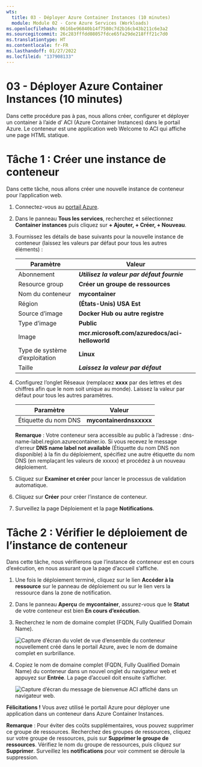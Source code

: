 ```yaml
---
wts:
  title: 03 - Déployer Azure Container Instances (10 minutes)
  module: Module 02 - Core Azure Services (Workloads)
ms.openlocfilehash: 0616be96840b14f7580c7d2b16cb43b211c6e3a2
ms.sourcegitcommit: 26c283fffdd08057fdce65fa29de218fff21c7d0
ms.translationtype: HT
ms.contentlocale: fr-FR
ms.lasthandoff: 01/27/2022
ms.locfileid: "137908133"
---
```

# <a name="03---deploy-azure-container-instances-10-min"></a>03 - Déployer Azure Container Instances (10 minutes)

Dans cette procédure pas à pas, nous allons créer, configurer et déployer un container à l’aide d’ ACI (Azure Container Instances) dans le portail Azure. Le conteneur est une application web Welcome to ACI qui affiche une page HTML statique. 

# <a name="task-1-create-a-container-instance"></a>Tâche 1 : Créer une instance de conteneur 

Dans cette tâche, nous allons créer une nouvelle instance de conteneur pour l’application web.  

1. Connectez-vous au [portail Azure](https://portal.azure.com).

2. Dans le panneau **Tous les services**, recherchez et sélectionnez **Container instances** puis cliquez sur **+ Ajouter, + Créer, + Nouveau**. 

3. Fournissez les détails de base suivants pour la nouvelle instance de conteneur (laissez les valeurs par défaut pour tous les autres éléments) : 

    | Paramètre| Valeur|
    |----|----|
    | Abonnement | ***Utilisez la valeur par défaut fournie*** |
    | Resource group | **Créer un groupe de ressources** |
    | Nom du conteneur| **mycontainer**|
    | Région | **(États-Unis) USA Est** |
    | Source d’image| **Docker Hub ou autre registre**|
    | Type d’image| **Public**|
    | Image| **mcr.microsoft.com/azuredocs/aci-helloworld**|
    | Type de système d’exploitation| **Linux** |
    | Taille| ***Laissez la valeur par défaut***|


4. Configurez l’onglet Réseaux (remplacez **xxxx** par des lettres et des chiffres afin que le nom soit unique au monde). Laissez la valeur par défaut pour tous les autres paramètres.

    | Paramètre| Valeur|
    |--|--|
    | Étiquette du nom DNS| **mycontainerdnsxxxxx** |

    
    **Remarque** : Votre conteneur sera accessible au public à l’adresse : dns-name-label.region.azurecontainer.io. Si vous recevez le message d’erreur **DNS name label not available** (Étiquette du nom DNS non disponible) à la fin du déploiement, spécifiez une autre étiquette du nom DNS (en remplaçant les valeurs de xxxxx) et procédez à un nouveau déploiement. 

5. Cliquez sur **Examiner et créer** pour lancer le processus de validation automatique.

6. Cliquez sur **Créer** pour créer l’instance de conteneur. 

7. Surveillez la page Déploiement et la page **Notifications**. 


# <a name="task-2-verify-deployment-of-the-container-instance"></a>Tâche 2 : Vérifier le déploiement de l’instance de conteneur

Dans cette tâche, nous vérifierons que l’instance de conteneur est en cours d’exécution, en nous assurant que la page d’accueil s’affiche.

1. Une fois le déploiement terminé, cliquez sur le lien **Accéder à la ressource** sur le panneau de déploiement ou sur le lien vers la ressource dans la zone de notification.

2. Dans le panneau **Aperçu** de **mycontainer**, assurez-vous que le **Statut** de votre conteneur est bien **En cours d’exécution**. 

3. Recherchez le nom de domaine complet (FQDN, Fully Qualified Domain Name).

    ![Capture d’écran du volet de vue d’ensemble du conteneur nouvellement créé dans le portail Azure, avec le nom de domaine complet en surbrillance. ](../images/0202.png)

2. Copiez le nom de domaine complet (FQDN, Fully Qualified Domain Name) du conteneur dans un nouvel onglet du navigateur web et appuyez sur **Entrée**. La page d’accueil doit ensuite s’afficher. 

    ![Capture d’écran du message de bienvenue ACI affiché dans un navigateur web.](../images/0203.png)


**Félicitations !** Vous avez utilisé le portail Azure pour déployer une application dans un conteneur dans Azure Container Instances.

**Remarque** : Pour éviter des coûts supplémentaires, vous pouvez supprimer ce groupe de ressources. Recherchez des groupes de ressources, cliquez sur votre groupe de ressources, puis sur **Supprimer le groupe de ressources**. Vérifiez le nom du groupe de ressources, puis cliquez sur **Supprimer**. Surveillez les **notifications** pour voir comment se déroule la suppression.
